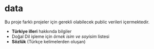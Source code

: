# data
Bu proje farklı projeler için gerekli olabilecek public verileri içermektedir.

* **Türkiye illeri** hakkında bilgiler
* Doğal Dil işleme için _örnek isim ve soyisim_ listesi
* __Sözlük__ (Türkçe kelimelerden oluşan)
